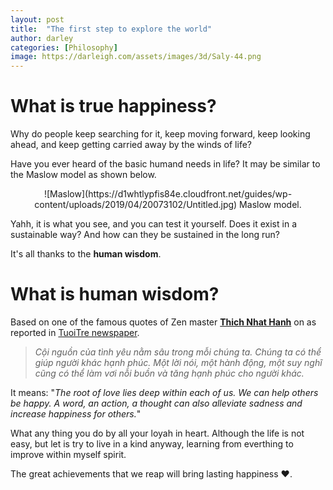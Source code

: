 ```yaml
---
layout: post
title:  "The first step to explore the world"
author: darley
categories: [Philosophy]
image: https://darleigh.com/assets/images/3d/Saly-44.png
---
```

# What is true happiness?

Why do people keep searching for it, keep moving forward, keep looking ahead, and keep getting carried away by the winds of life?

Have you ever heard of the basic humand needs in life? It may be similar to the Maslow model as shown below.

<div style="text-align: center;">
![Maslow](https://d1whtlypfis84e.cloudfront.net/guides/wp-content/uploads/2019/04/20073102/Untitled.jpg)
Maslow model.
</div>

Yahh, it is what you see, and you can test it yourself. Does it exist in a sustainable way? And how can they be sustained in the long run?

It's all thanks to the **human wisdom**.

# What is human wisdom?

Based on one of the famous quotes of Zen master **[Thich Nhat Hanh](https://tuoitre.vn/thien-su-thich-nhat-hanh-bieu-tuong-cua-doi-thoai-va-hoa-giai-20220123074751265.htm)** on as reported in [TuoiTre newspaper](https://tuoitre.vn/).

> *Cội nguồn của tình yêu nằm sâu trong mỗi chúng ta. Chúng ta có thể giúp người khác hạnh phúc. Một lời nói, một hành động, một suy nghĩ cũng có thể làm vơi nỗi buồn và tăng hạnh phúc cho người khác.*

It means: "*The root of love lies deep within each of us. We can help others be happy. A word, an action, a thought can also alleviate sadness and increase happiness for others.*"

What any thing you do by all your loyah in heart. Although the life is not easy, but let is try to live in a kind anyway, learning from everthing to improve within myself spirit.

The great achievements that we reap will bring lasting happiness ❤️.
